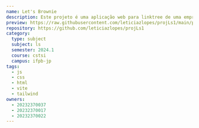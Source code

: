 ```yaml
---
name: Let's Brownie
description: Este projeto é uma aplicação web para linktree de uma empresa de doces, a fim de direcionar seus clientes.
preview: https://raw.githubusercontent.com/leticiazlopes/projLs1/main/preview.png
repository: https://github.com/leticiazlopes/projLs1
category:
  type: subject
  subject: ls
  semester: 2024.1
  course: cstsi
  campus: ifpb-jp
tags:
  - js
  - css
  - html
  - vite
  - tailwind
owners:
  - 20232370037
  - 20232370017
  - 20232370022
---
```

